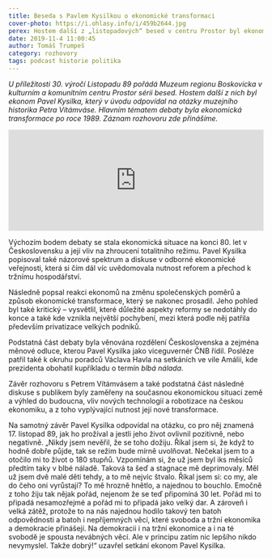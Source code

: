 ```yaml
---
title: Beseda s Pavlem Kysilkou o ekonomické transformaci
cover-photo: https://i.ohlasy.info/i/459b2644.jpg
perex: Hostem další z „listopadových“ besed v centru Prostor byl ekonom Pavel Kysilka. Odpovídal na otázky muzejního historika Petra Vítámváse, hlavním tématem debaty byla ekonomická transformace po roce 1989.
date: 2019-11-4 11:00:45
author: Tomáš Trumpeš
category: rozhovory
tags: podcast historie politika
---
```


*U příležitosti 30. výročí Listopadu 89 pořádá Muzeum regionu Boskovicka v kulturním a komunitním centru Prostor sérii besed. Hostem další z nich byl ekonom Pavel Kysilka, který v úvodu odpovídal na otázky muzejního historika Petra Vítámváse. Hlavním tématem debaty byla ekonomická transformace po roce 1989. Záznam rozhovoru zde přinášíme.*

<iframe sandbox="allow-scripts allow-top-navigation" scrolling="no" width="100%" height="200" frameborder="0" src="https://embed.radiopublic.com/e?if=ohlasy-podcast-6nVazZ&ge=s1!14889ec8e17ea0eb7fb27205b878199990ba9366"></iframe>

Výchozím bodem debaty se stala ekonomická situace na konci 80. let v Československu a její vliv na zhroucení totalitního režimu. Pavel Kysilka popisoval také názorové spektrum a diskuse v odborné ekonomické veřejnosti, která si čím dál víc uvědomovala nutnost reforem a přechod k tržnímu hospodářství.

Následně popsal reakci ekonomů na změnu společenských poměrů a způsob ekonomické transformace, který se nakonec prosadil. Jeho pohled byl také kritický – vysvětlil, které důležité aspekty reformy se nedotáhly do konce a také kde vznikla největší pochybení, mezi která podle něj patřila především privatizace velkých podniků.

Podstatná část debaty byla věnována rozdělení Československa a zejména měnové odluce, kterou Pavel Kysilka jako viceguvernér ČNB řídil. Posléze patřil také k okruhu poradců Václava Havla na setkáních ve vile Amálii, kde prezidenta obohatil kupříkladu o termín *blbá nálada*.

Závěr rozhovoru s Petrem Vítámvásem a také podstatná část následné diskuse s publikem byly zaměřeny na současnou ekonomickou situaci země a výhled do budoucna, vliv nových technologií a robotizace na českou ekonomiku, a z toho vyplývající nutnost její nové transformace.

Na samotný závěr Pavel Kysilka odpovídal na otázku, co pro něj znamená 17. listopad 89, jak ho prožíval a jestli jeho život ovlivnil pozitivně, nebo negativně. „Nikdy jsem nevěřil, že se toho dožiju. Říkal jsem si, že když to hodně dobře půjde, tak se režim bude mírně uvolňovat. Nečekal jsem to a otočilo mi to život o 180 stupňů. Vzpomínám si, že už jsem byl iks měsíců předtím taky v blbé náladě. Taková ta šeď a stagnace mě deprimovaly. Měl už jsem dvě malé děti tehdy, a to mě nejvíc štvalo. Říkal jsem si: co my, ale do čeho oni vyrůstají? To mě hrozně hnětlo, a najednou to bouchlo. Emočně z toho žiju tak nějak pořád, nejenom že se teď připomíná 30 let. Pořád mi to připadá nesamozřejmé a pořád mi to připadá jako velký dar. A zároveň i velká zátěž, protože to na nás najednou hodilo takový ten batoh odpovědnosti a batoh i nepříjemných věcí, které svoboda a tržní ekonomika a demokracie přinášejí. Na demokracii i na tržní ekonomice a i na té svobodě je spousta nevábných věcí. Ale v principu zatím nic lepšího nikdo nevymyslel. Takže dobrý!“ uzavřel setkání ekonom Pavel Kysilka.
